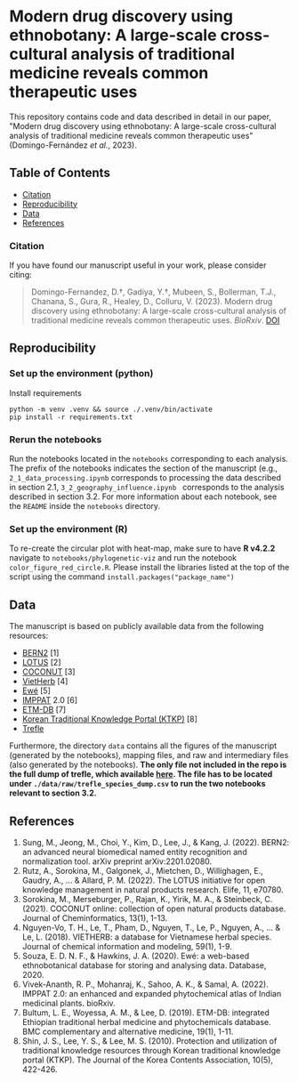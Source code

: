 # Modern drug discovery using ethnobotany: A large-scale cross-cultural analysis of traditional medicine reveals common therapeutic uses

This repository contains code and data described in detail in our paper, "Modern drug discovery using ethnobotany: A large-scale cross-cultural analysis of traditional medicine reveals common therapeutic uses" (Domingo-Fernández *et al.*, 2023).

## Table of Contents

* [Citation](#citation)
* [Reproducibility](#reproducibility)
* [Data](#data)
* [References](#references)

### Citation
If you have found our manuscript useful in your work, please consider citing:

> Domingo-Fernandez, D.†, Gadiya, Y.†, Mubeen, S., Bollerman, T.J., Chanana, S., Gura, R., Healey, D., Colluru, V. (2023).
Modern drug discovery using ethnobotany: A large-scale cross-cultural analysis of traditional medicine reveals common therapeutic uses. *BioRxiv*. [DOI]()

## Reproducibility

### Set up the environment (python)

Install requirements

```shell
python -m venv .venv && source ./.venv/bin/activate
pip install -r requirements.txt
```

### Rerun the notebooks

Run the notebooks located in the `notebooks` corresponding to each analysis. The prefix of the notebooks indicates the section of the manuscript (e.g., `2_1_data_processing.ipynb` corresponds to processing the data described in section 2.1, `3_2_geography_influence.ipynb ` corresponds to the analysis described in section 3.2. For more information about each notebook, see the `README` inside the `notebooks` directory.

### Set up the environment (R)
To re-create the circular plot with heat-map, make sure to have **R v4.2.2** navigate to `notebooks/phylogenetic-viz` and run the notebook `color_figure_red_circle.R`. Please install the libraries listed at the top of the script using the command `install.packages("package_name")`

## Data

The manuscript is based on publicly available data from the following resources:
- [BERN2](https://github.com/dmis-lab/BERN2) [1]
- [LOTUS](https://lotus.naturalproducts.net/) [2]
- [COCONUT](https://coconut.naturalproducts.net/) [3]
- [VietHerb](https://vietherb.com.vn/) [4]
- [Ewé](http://www.ewedb.com/) [5]
- [IMPPAT](https://cb.imsc.res.in/imppat/) 2.0 [6]
- [ETM-DB](http://biosoft.kaist.ac.kr/etm) [7]
- [Korean Traditional Knowledge Portal (KTKP)](https://www.koreantk.com/ktkp2014/) [8]
- [Trefle](https://github.com/treflehq/dump)

<!-- Datasets are publically available and can be directly downloaded from [![DOI]()]() -->

Furthermore, the directory `data` contains all the figures of the manuscript (generated by the notebooks), mapping files, and raw and intermediary files (also generated by the notebooks). **The only file not included in the repo is the full dump of trefle, which available [here](https://github.com/AncaIO/trefle-db-dump/blob/master/species.csv). The file has to be located under `./data/raw/trefle_species_dump.csv` to run the two notebooks relevant to section 3.2.**

## References

1. Sung, M., Jeong, M., Choi, Y., Kim, D., Lee, J., & Kang, J. (2022). BERN2: an advanced neural biomedical named entity recognition and normalization tool. arXiv preprint arXiv:2201.02080.
2. Rutz, A., Sorokina, M., Galgonek, J., Mietchen, D., Willighagen, E., Gaudry, A., ... & Allard, P. M. (2022). The LOTUS initiative for open knowledge management in natural products research. Elife, 11, e70780.
3. Sorokina, M., Merseburger, P., Rajan, K., Yirik, M. A., & Steinbeck, C. (2021). COCONUT online: collection of open natural products database. Journal of Cheminformatics, 13(1), 1-13.
4. Nguyen-Vo, T. H., Le, T., Pham, D., Nguyen, T., Le, P., Nguyen, A., ... & Le, L. (2018). VIETHERB: a database for Vietnamese herbal species. Journal of chemical information and modeling, 59(1), 1-9.
5. Souza, E. D. N. F., & Hawkins, J. A. (2020). Ewé: a web-based ethnobotanical database for storing and analysing data. Database, 2020.
6. Vivek-Ananth, R. P., Mohanraj, K., Sahoo, A. K., & Samal, A. (2022). IMPPAT 2.0: an enhanced and expanded phytochemical atlas of Indian medicinal plants. bioRxiv.
7. Bultum, L. E., Woyessa, A. M., & Lee, D. (2019). ETM-DB: integrated Ethiopian traditional herbal medicine and phytochemicals database. BMC complementary and alternative medicine, 19(1), 1-11.
8. Shin, J. S., Lee, Y. S., & Lee, M. S. (2010). Protection and utilization of traditional knowledge resources through Korean traditional knowledge portal (KTKP). The Journal of the Korea Contents Association, 10(5), 422-426.

